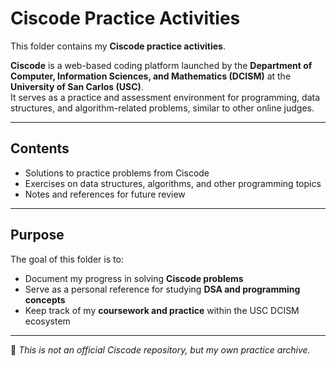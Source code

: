 # Ciscode Practice Activities

This folder contains my **Ciscode practice activities**.  

**Ciscode** is a web-based coding platform launched by the **Department of Computer, Information Sciences, and Mathematics (DCISM)** at the **University of San Carlos (USC)**.  
It serves as a practice and assessment environment for programming, data structures, and algorithm-related problems, similar to other online judges.

---

## Contents
- Solutions to practice problems from Ciscode  
- Exercises on data structures, algorithms, and other programming topics  
- Notes and references for future review  

---

## Purpose
The goal of this folder is to:
- Document my progress in solving **Ciscode problems**  
- Serve as a personal reference for studying **DSA and programming concepts**  
- Keep track of my **coursework and practice** within the USC DCISM ecosystem  

---

📌 *This is not an official Ciscode repository, but my own practice archive.*
